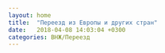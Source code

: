 ```yaml
---
layout: home
title:  "Переезд из Европы и других стран"
date:   2018-04-08 14:03:04 +0300
categories: ВНЖ/Переезд
---
```

